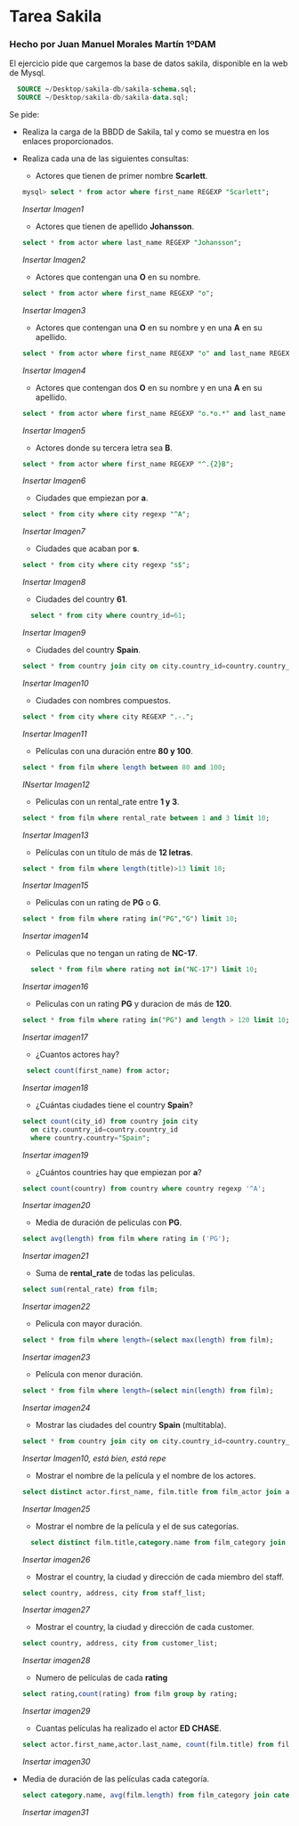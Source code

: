 # Tarea Sakila  

### Hecho por Juan Manuel Morales Martín 1ºDAM  

El ejercicio pide que cargemos la base de datos sakila, disponible en la web de Mysql.

```sql
  SOURCE ~/Desktop/sakila-db/sakila-schema.sql;
  SOURCE ~/Desktop/sakila-db/sakila-data.sql;
```


Se pide:
- Realiza la carga de la BBDD de Sakila, tal y como se muestra en los enlaces proporcionados.
- Realiza cada una de las siguientes consultas:
    - Actores que tienen de primer nombre __Scarlett__.
    ```sql
    mysql> select * from actor where first_name REGEXP "Scarlett";   
    ```
    *Insertar Imagen1*
    - Actores que tienen de apellido __Johansson__.
    ```sql
    select * from actor where last_name REGEXP "Johansson";
    ```
    *Insertar Imagen2*
    - Actores que contengan una __O__ en su nombre.
    
    ```sql
    select * from actor where first_name REGEXP "o";
    ```
    *Insertar Imagen3*
    - Actores que contengan una __O__ en su nombre y en una __A__ en su apellido.
    ```sql
    select * from actor where first_name REGEXP "o" and last_name REGEXP "A";
     ```
     *Insertar Imagen4*
    - Actores que contengan dos __O__ en su nombre y en una __A__ en su apellido.
    ```sql
    select * from actor where first_name REGEXP "o.*o.*" and last_name REGEXP "A";
    ```
    *Insertar Imagen5*
    - Actores donde su tercera letra sea __B__.
    ```sql
    select * from actor where first_name REGEXP "^.{2}B";
    ```
    *Insertar Imagen6*
    - Ciudades que empiezan por __a__.
    ```sql
    select * from city where city regexp "^A";
    ```
    *Insertar Imagen7*
    - Ciudades que acaban por __s__.
    ```sql
    select * from city where city regexp "s$";
    ```
     *Insertar Imagen8*
    - Ciudades del country __61__.
    ```sql
      select * from city where country_id=61;
    ```
    *Insertar Imagen9*
    - Ciudades del country __Spain__.
    ```sql
    select * from country join city on city.country_id=country.country_id where country.country="Spain";
    
    ```
    *Insertar Imagen10*
    - Ciudades con nombres compuestos.
    ```sql
    select * from city where city REGEXP ".-.";
    ```
    *Insertar Imagen11*
    - Películas con una duración entre __80 y 100__.
    ```sql
    select * from film where length between 80 and 100;
    ```
    *INsertar Imagen12*
    - Peliculas con un rental_rate entre __1 y 3__.
    ```sql
    select * from film where rental_rate between 1 and 3 limit 10;
    ```
    *Insertar Imagen13*
    - Películas con un título de más de __12 letras__.
    ```sql
    select * from film where length(title)>13 limit 10;
    ```
    *Insertar Imagen15*
    - Peliculas con un rating de __PG__ o __G__.
    ```sql
    select * from film where rating in("PG","G") limit 10;
    ```
    *Insertar imagen14*
    - Peliculas que no tengan un rating de __NC-17__.
    ```sql
      select * from film where rating not in("NC-17") limit 10;
    ```
    *Insertar imagen16*
    - Peliculas con un rating __PG__ y duracion de más de __120__.
    ```sql
    select * from film where rating in("PG") and length > 120 limit 10;
    ```
    *Insertar imagen17*
    - ¿Cuantos actores hay?
    ```sql
     select count(first_name) from actor;
    ```
    *Insertar imagen18*
    - ¿Cuántas ciudades tiene el country __Spain__?
    ```sql
    select count(city_id) from country join city 
      on city.country_id=country.country_id 
      where country.country="Spain";
    ```
    *Insertar imagen19*
    - ¿Cuántos countries hay que empiezan por __a__?
    ```sql
    select count(country) from country where country regexp '^A';
    ```
    *Insertar imagen20*
    - Media de duración de peliculas con __PG__.
    ```sql
    select avg(length) from film where rating in ('PG');
    ```
    *Insertar imagen21*
    - Suma de __rental_rate__ de todas las peliculas.
    ```sql
    select sum(rental_rate) from film;
    ```
    *Insertar imagen22*
    - Pelicula con mayor duración.
    ```sql
    select * from film where length=(select max(length) from film);
    ```
    *Insertar imagen23*
    - Película con menor duración.
    ```sql
    select * from film where length=(select min(length) from film);
    ```
    *Insertar imagen24*
    - Mostrar las ciudades del country __Spain__ (multitabla).
    ```sql
    select * from country join city on city.country_id=country.country_id where country.country="Spain";
    
    ```
    *Insertar Imagen10, está bien, está repe*
    
    - Mostrar el nombre de la película y el nombre de los actores.
    ```sql
    select distinct actor.first_name, film.title from film_actor join actor on actor.actor_id=film_actor.actor_id join film on film.film_id=film_actor.film_id;
    ```
    *Insertar Imagen25*
    - Mostrar el nombre de la película y el de sus categorías.
    ```sql
      select distinct film.title,category.name from film_category join category on category.category_id=film_category.category_id join film on film.film_id=film_category.film_id;
    ```
    *Insertar imagen26*
    - Mostrar el country, la ciudad y dirección de cada miembro del staff.
    ```sql
    select country, address, city from staff_list;
    ```
    *Insertar imagen27*
    - Mostrar el country, la ciudad y dirección de cada customer.
    ```sql
    select country, address, city from customer_list;
    ```
    *Insertar imagen28*
    - Numero de películas de cada __rating__
    ```sql
    select rating,count(rating) from film group by rating;
    ```
    *Insertar imagen29*
    - Cuantas películas ha realizado el actor __ED CHASE__.
    ```sql
    select actor.first_name,actor.last_name, count(film.title) from film_actor join actor on actor.actor_id=film_actor.actor_id join film on film.film_id=film_actor.film_id where actor.first_name='ED' and actor.last_name='CHASE';
    
    ```
    *Insertar imagen30*
  
- Media de duración de las películas cada categoría.
    ```sql
    select category.name, avg(film.length) from film_category join category on category.category_id=film_category.category_id join film on film.film_id=film_category.film_id group by category.category_id;
    ```
    *Insertar imagen31*
